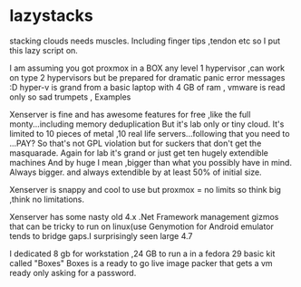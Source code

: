 # lazystacks
stacking clouds needs muscles. Including finger tips ,tendon etc so I put this lazy script on.

I am assuming you got proxmox in a BOX any level 1 hypervisor ,can work on type 2 hypervisors but be prepared for dramatic panic error messages :D
hyper-v is grand from a basic laptop with 4 GB of ram ,
vmware is read only so sad trumpets ,
Examples

Xenserver is fine  and has awesome features for free ,like the full monty...including  memory deduplication
But it's lab only or tiny cloud. It's limited to 10 pieces of metal ,10 real life servers...following that you need to ...PAY?
So that's not GPL violation but for suckers that don't get the masquarade.
Again for lab it's grand or just get ten hugely extendible machines
And by huge I mean ,bigger than what you possibly have in mind. Always bigger. and always extendible by at least 50% of initial size.

Xenserver is snappy and cool to use but proxmox = no limits so think big ,think no limitations.


  
  Xenserver has some nasty old 4.x .Net Framework management gizmos that can be tricky to run on linux(use Genymotion for Android emulator tends to bridge gaps.I surprisingly seen large 4.7 
  
  I dedicated 8 gb for workstation ,24 GB to run a in a fedora 29 basic kit called "Boxes"
  Boxes is a ready to go live image packer that gets a vm ready only asking for a password.
